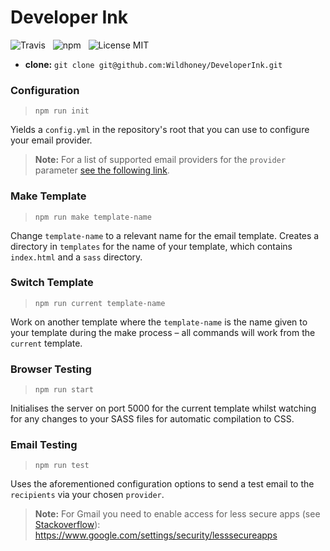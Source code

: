 # Developer Ink

![Travis](http://img.shields.io/travis/Wildhoney/DeveloperInk.svg?style=flat-square)
&nbsp;
![npm](http://img.shields.io/npm/v/developer-ink.svg?style=flat-square)
&nbsp;
![License MIT](http://img.shields.io/badge/License-MIT-lightgrey.svg?style=flat-square)

* **clone:** `git clone git@github.com:Wildhoney/DeveloperInk.git`

### Configuration

> `npm run init`

Yields a `config.yml` in the repository's root that you can use to configure your email provider.

> **Note:** For a list of supported email providers for the `provider` parameter [see the following link](https://github.com/andris9/nodemailer-wellknown#supported-services).

### Make Template

> `npm run make template-name`

Change `template-name` to a relevant name for the email template. Creates a directory in `templates` for the name of your template, which contains `index.html` and a `sass` directory.

### Switch Template

> `npm run current template-name`

Work on another template where the `template-name` is the name given to your template during the make process &ndash; all commands will work from the `current` template.

### Browser Testing

> `npm run start`

Initialises the server on port 5000 for the current template whilst watching for any changes to your SASS files for automatic compilation to CSS.

### Email Testing

> `npm run test`

Uses the aforementioned configuration options to send a test email to the `recipients` via your chosen `provider`.

> **Note:** For Gmail you need to enable access for less secure apps (see [Stackoverflow](http://stackoverflow.com/questions/26948516/nodemailer-invalid-login)): https://www.google.com/settings/security/lesssecureapps
